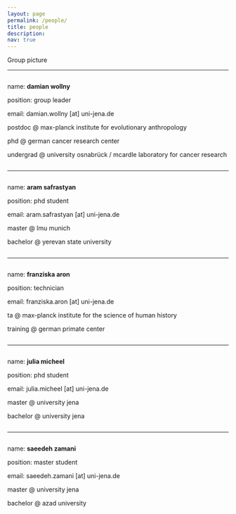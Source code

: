 ```yaml
---
layout: page
permalink: /people/
title: people
description:
nav: true
---
```


<div class="row">
    <div class="col-sm mt-3 mt-md-0">
        <img class="img-fluid rounded z-depth-1" src="{{ '/assets/img/group_pic.jpg' | relative_url }}" alt="" title=""/>
    </div>
</div>
<div class="caption">
    Group picture
</div>

-----------------------------------------------------------------------------------------------------------------------------------------------

<div class="row">
    <div class="col-sm mt-3 mt-md-0">
        <img class="img-fluid rounded z-depth-1" src="{{ '/assets/img/damian.png' | relative_url }}" alt="" title=""/>
    </div>
    <div class="caption">
        <p align="left">name: <b>damian wollny</b></p>
        <p align="left">position: group leader</p>
        <p align="left">email: damian.wollny [at] uni-jena.de</p>
        <p align="left">postdoc @ max-planck institute for evolutionary anthropology</p>
        <p align="left">phd @ german cancer research center</p>
        <p align="left">undergrad @ university osnabrück / mcardle laboratory for cancer research</p>
    </div>
    <div class="col-sm mt-3 mt-md-0">
        <img class="img-fluid rounded z-depth-0" src="{{ '/assets/img/white.jpg' | relative_url }}" alt="" title="nothing to see here"/>
    </div>
</div>

-----------------------------------------------------------------------------------------------------------------------------------------------

<div class="row">
    <div class="col-sm mt-3 mt-md-0">
        <img class="img-fluid rounded z-depth-1" src="{{ '/assets/img/aram2.png' | relative_url }}" alt="" title=""/>
    </div>
    <div class="caption">
        <p align="left">name: <b>aram safrastyan</b></p>
        <p align="left">position: phd student</p>
        <p align="left">email: aram.safrastyan [at] uni-jena.de</p>
        <p align="left">master @ lmu munich</p>
        <p align="left">bachelor @ yerevan state university</p>
    </div>
    <div class="col-sm mt-3 mt-md-0">
        <img class="img-fluid rounded z-depth-0" src="{{ '/assets/img/white.jpg' | relative_url }}" alt="" title="nothing to see here"/>
    </div>
</div>

-----------------------------------------------------------------------------------------------------------------------------------------------

<div class="row">
    <div class="col-sm mt-3 mt-md-0">
        <img class="img-fluid rounded z-depth-1" src="{{ '/assets/img/franzi.jpg' | relative_url }}" alt="" title=""/>
    </div>
    <div class="caption">
        <p align="left">name: <b>franziska aron</b></p>
        <p align="left">position: technician</p>
        <p align="left">email: franziska.aron [at] uni-jena.de</p>
        <p align="left">ta @ max-planck institute for the science of human history</p>
        <p align="left">training @ german primate center</p>
    </div>
    <div class="col-sm mt-3 mt-md-0">
        <img class="img-fluid rounded z-depth-0" src="{{ '/assets/img/white.jpg' | relative_url }}" alt="" title="nothing to see here"/>
    </div>
</div>

-----------------------------------------------------------------------------------------------------------------------------------------------

<div class="row">
    <div class="col-sm mt-3 mt-md-0">
        <img class="img-fluid rounded z-depth-1" src="{{ '/assets/img/julia.jpg' | relative_url }}" alt="" title=""/>
    </div>
    <div class="caption">
        <p align="left">name: <b>julia micheel</b></p>
        <p align="left">position: phd student</p>
        <p align="left">email: julia.micheel [at] uni-jena.de</p>
        <p align="left">master @ university jena</p>
        <p align="left">bachelor @ university jena</p>
    </div>
    <div class="col-sm mt-3 mt-md-0">
        <img class="img-fluid rounded z-depth-0" src="{{ '/assets/img/white.jpg' | relative_url }}" alt="" title="nothing to see here"/>
    </div>
</div>

-----------------------------------------------------------------------------------------------------------------------------------------------

<div class="row">
    <div class="col-sm mt-3 mt-md-0">
        <img class="img-fluid rounded z-depth-1" src="{{ '/assets/img/saeedeh .jpg' | relative_url }}" alt="" title=""/>
    </div>
    <div class="caption">
        <p align="left">name: <b>saeedeh zamani</b></p>
        <p align="left">position: master student</p>
        <p align="left">email: saeedeh.zamani [at] uni-jena.de</p>
        <p align="left">master @ university jena</p>
        <p align="left">bachelor @ azad university</p>
    </div>
    <div class="col-sm mt-3 mt-md-0">
        <img class="img-fluid rounded z-depth-0" src="{{ '/assets/img/white.jpg' | relative_url }}" alt="" title="nothing to see here"/>
    </div>
</div>
